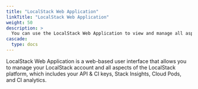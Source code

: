 ```yaml
---
title: "LocalStack Web Application"
linkTitle: "LocalStack Web Application"
weight: 50
description: >
  You can use the LocalStack Web Application to view and manage all aspects of the LocalStack platform
cascade:
  type: docs
---
```


LocalStack Web Application is a web-based user interface that allows you to manage your LocalStack account and all aspects of the LocalStack platform, which includes your API & CI keys, Stack Insights, Cloud Pods, and CI analytics.
